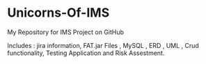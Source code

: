 # Unicorns-Of-IMS

My Repository for IMS Project on GitHub

Includes : jira information, FAT.jar Files , MySQL , ERD , UML , Crud functionality, Testing Application and Risk Assestment.
